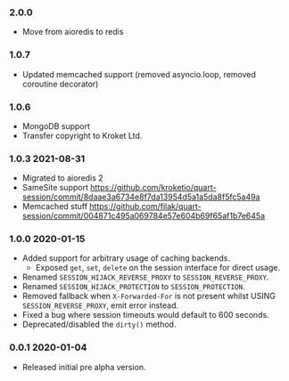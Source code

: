 ### 2.0.0

- Move from aioredis to redis

### 1.0.7

- Updated memcached support (removed asyncio.loop, removed coroutine decorator)

### 1.0.6

- MongoDB support
- Transfer copyright to Kroket Ltd.

### 1.0.3 2021-08-31

- Migrated to aioredis 2
- SameSite support https://github.com/kroketio/quart-session/commit/8daae3a6734e8f7da13954d5a1a5da8f5fc5a49a
- Memcached stuff https://github.com/filak/quart-session/commit/004871c495a069784e57e604b69f65af1b7e645a

### 1.0.0 2020-01-15

- Added support for arbitrary usage of caching backends.
    - Exposed `get`, `set`, `delete` on the session interface for direct usage.
- Renamed `SESSION_HIJACK_REVERSE_PROXY` to `SESSION_REVERSE_PROXY`.
- Renamed `SESSION_HIJACK_PROTECTION` to `SESSION_PROTECTION`.
- Removed fallback when `X-Forwarded-For` is not present whilst USING `SESSION_REVERSE_PROXY`, emit error instead.
- Fixed a bug where session timeouts would default to 600 seconds.
- Deprecated/disabled the `dirty()` method.

### 0.0.1 2020-01-04

- Released initial pre alpha version.
